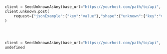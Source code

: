 ```python


client = SeedUnknownAsAny(base_url="https://yourhost.com/path/to/api", )        
client.unknown.post(
	request={"jsonExample":{"key":"value"},"shape":{"unknown":{"key":"value"},"type":"unknown"},"type":"reference"}
)
 
```                        


```python


client = SeedUnknownAsAny(base_url="https://yourhost.com/path/to/api", )        
undefined
 
```                        


